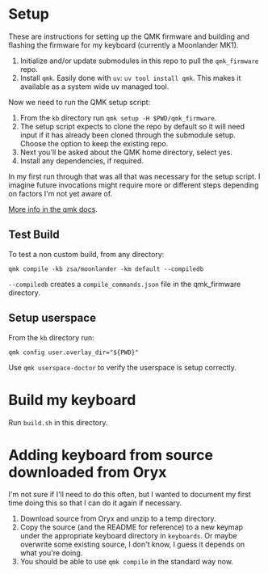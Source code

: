 # Setup

These are instructions for setting up the QMK firmware and building and flashing the firmware for my keyboard (currently a Moonlander MK1).

1. Initialize and/or update submodules in this repo to pull the `qmk_firmware` repo.  
1. Install `qmk`. Easily done with `uv`: `uv tool install qmk`. This makes it available as a system wide uv managed tool.

Now we need to run the QMK setup script:

1. From the `kb` directory run `qmk setup -H $PWD/qmk_firmware`.
1. The setup script expects to clone the repo by default so it will need input if it has already been cloned through the submodule setup. Choose the option to keep the existing repo.
1. Next you'll be asked about the QMK home directory, select yes.
1. Install any dependencies, if required.
 
In my first run through that was all that was necessary for the setup script. I imagine future invocations might require more or different steps depending on factors I'm not yet aware of.

[More info in the qmk docs](https://docs.qmk.fm/newbs_getting_started).

## Test Build

To test a non custom build, from any directory:

```
qmk compile -kb zsa/moonlander -km default --compiledb
```

`--compiledb` creates a `compile_commands.json` file in the qmk_firmware directory.

## Setup userspace

From the `kb` directory run:

```
qmk config user.overlay_dir="${PWD}"
```

Use `qmk userspace-doctor` to verify the userspace is setup correctly.

# Build my keyboard

Run `build.sh` in this directory.

# Adding keyboard from source downloaded from Oryx

I'm not sure if I'll need to do this often, but I wanted to document my first time doing this so that I can do it again if necessary.

1. Download source from Oryx and unzip to a temp directory.
1. Copy the source (and the README for reference) to a new keymap under the appropriate keyboard directory in `keyboards`. Or maybe overwrite some existing source, I don't know, I guess it depends on what you're doing.
1. You should be able to use `qmk compile` in the standard way now.
